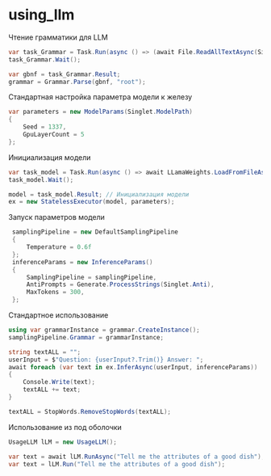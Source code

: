 # using_llm
Чтение грамматики для LLM
```csharp
var task_Grammar = Task.Run(async () => (await File.ReadAllTextAsync(Singlet.Grammar)).Trim());
task_Grammar.Wait();

var gbnf = task_Grammar.Result;
grammar = Grammar.Parse(gbnf, "root");
```
Стандартная настройка параметра модели к железу
```csharp
var parameters = new ModelParams(Singlet.ModelPath)
{
    Seed = 1337,
    GpuLayerCount = 5
};
```
Инициализация модели
```csharp
var task_model = Task.Run(async () => await LLamaWeights.LoadFromFileAsync(parameters));
task_model.Wait();

model = task_model.Result; // Инициализация модели
ex = new StatelessExecutor(model, parameters);
```

Запуск параметров модели 
```csharp
 samplingPipeline = new DefaultSamplingPipeline
 {
     Temperature = 0.6f
 };
 inferenceParams = new InferenceParams()
 {
     SamplingPipeline = samplingPipeline,
     AntiPrompts = Generate.ProcessStrings(Singlet.Anti),
     MaxTokens = 300,
 };
```

Стандартное использование
```csharp
using var grammarInstance = grammar.CreateInstance();
samplingPipeline.Grammar = grammarInstance;

string textALL = "";
userInput = $"Question: {userInput?.Trim()} Answer: ";
await foreach (var text in ex.InferAsync(userInput, inferenceParams))
{
    Console.Write(text);
    textALL += text;
}

textALL = StopWords.RemoveStopWords(textALL);
```

Использование из под оболочки
```csharp
UsageLLM lLM = new UsageLLM();

var text = await lLM.RunAsync("Tell me the attributes of a good dish");
var text = lLM.Run("Tell me the attributes of a good dish");
```
